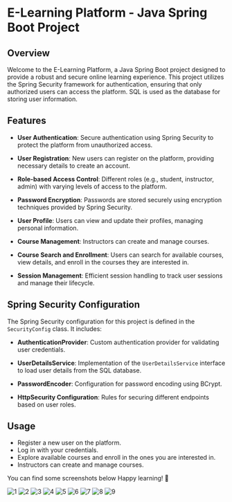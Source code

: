 # E-Learning Platform - Java Spring Boot Project

## Overview

Welcome to the E-Learning Platform, a Java Spring Boot project designed to provide a robust and secure online learning experience. This project utilizes the Spring Security framework for authentication, ensuring that only authorized users can access the platform. SQL is used as the database for storing user information.

## Features

- **User Authentication**: Secure authentication using Spring Security to protect the platform from unauthorized access.

- **User Registration**: New users can register on the platform, providing necessary details to create an account.

- **Role-based Access Control**: Different roles (e.g., student, instructor, admin) with varying levels of access to the platform.

- **Password Encryption**: Passwords are stored securely using encryption techniques provided by Spring Security.

- **User Profile**: Users can view and update their profiles, managing personal information.

- **Course Management**: Instructors can create and manage courses.

- **Course Search and Enrollment**: Users can search for available courses, view details, and enroll in the courses they are interested in.

- **Session Management**: Efficient session handling to track user sessions and manage their lifecycle.

## Spring Security Configuration

The Spring Security configuration for this project is defined in the `SecurityConfig` class. It includes:

- **AuthenticationProvider**: Custom authentication provider for validating user credentials.

- **UserDetailsService**: Implementation of the `UserDetailsService` interface to load user details from the SQL database.

- **PasswordEncoder**: Configuration for password encoding using BCrypt.

- **HttpSecurity Configuration**: Rules for securing different endpoints based on user roles.

## Usage

- Register a new user on the platform.
- Log in with your credentials.
- Explore available courses and enroll in the ones you are interested in.
- Instructors can create and manage courses.

You can find some screenshots below
Happy learning! 🚀

![1](https://github.com/rahulbarna00/online-e-learning-platform/assets/97344601/20e05a4f-76df-4f01-84cd-8602dbc0a20c)
![2](https://github.com/rahulbarna00/online-e-learning-platform/assets/97344601/8a28ce16-3233-4723-a1f3-2106976e3367)
![3](https://github.com/rahulbarna00/online-e-learning-platform/assets/97344601/2509b5a9-54f1-4068-8832-f05066382277)
![4](https://github.com/rahulbarna00/online-e-learning-platform/assets/97344601/393d42f1-f507-42fc-8dfb-02c47614b71c)
![5](https://github.com/rahulbarna00/online-e-learning-platform/assets/97344601/6a43bcd7-aed2-443f-89e5-9d3f454f700d)
![6](https://github.com/rahulbarna00/online-e-learning-platform/assets/97344601/3a0fe90c-50dc-4591-8d0f-d32d2ce25c08)
![7](https://github.com/rahulbarna00/online-e-learning-platform/assets/97344601/12e6b8f5-5611-45a8-a77d-957391cf5cec)
![8](https://github.com/rahulbarna00/online-e-learning-platform/assets/97344601/fe069cb5-3d5f-473f-88b2-39d05e80e8ae)
![9](https://github.com/rahulbarna00/online-e-learning-platform/assets/97344601/39d7cf39-1a75-4651-94d8-4b4eb80916dd)

